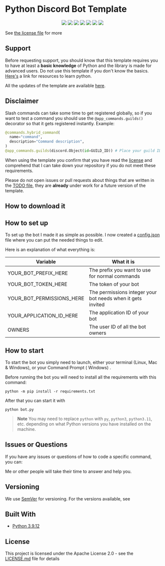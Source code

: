 # Python Discord Bot Template

<p align="center">
  <a href="https://discord.gg/SPMGM3Z"><img src="https://img.shields.io/discord/426594227271499785?logo=discord"></a>
  <a href="https://github.com/Boobug/CatMEOW/releases"><img src="https://img.shields.io/github/v/release/Boobug/CatMEOW"></a>
  <a href="https://github.com/Boobug/CatMEOW/commits/main"><img src="https://img.shields.io/github/last-commit/Boobug/CatMEOW"></a>
  <a href="https://github.com/Boobug/CatMEOW/blob/main/LICENSE.md"><img src="https://img.shields.io/github/license/Boobug/CatMEOW"></a>
  <a href="https://github.com/Boobug/CatMEOW"><img src="https://img.shields.io/github/languages/code-size/Boobug/CatMEOW"></a>
  <a href="https://conventionalcommits.org/en/v1.0.0/"><img src="https://img.shields.io/badge/Conventional%20Commits-1.0.0-%23FE5196?logo=conventionalcommits&logoColor=white"></a>
  <a href="https://github.com/psf/black"><img src="https://img.shields.io/badge/code%20style-black-000000.svg"></a>
</p>



See [the license file](https://github.com/Boobug/CatMEOW/blob/master/LICENSE.md) for more


## Support

Before requesting support, you should know that this template requires you to have at least a **basic knowledge** of
Python and the library is made for advanced users. Do not use this template if you don't know the
basics. [Here's](https://pythondiscord.com/pages/resources) a link for resources to learn python.


All the updates of the template are available [here](UPDATES.md).

## Disclaimer

Slash commands can take some time to get registered globally, so if you want to test a command you should use
the `@app_commands.guilds()` decorator so that it gets registered instantly. Example:

```py
@commands.hybrid_command(
  name="command",
  description="Command description",
)
@app_commands.guilds(discord.Object(id=GUILD_ID)) # Place your guild ID here
```

When using the template you confirm that you have read the [license](LICENSE.md) and comprehend that I can take down
your repository if you do not meet these requirements.

Please do not open issues or pull requests about things that are written in the [TODO file](TODO.md), they are **already** under work for a future version of the template.

## How to download it


## How to set up

To set up the bot I made it as simple as possible. I now created a [config.json](config.json) file where you can put the
needed things to edit.

Here is an explanation of what everything is:

| Variable                  | What it is                                                            |
| ------------------------- | ----------------------------------------------------------------------|
| YOUR_BOT_PREFIX_HERE      | The prefix you want to use for normal commands                        |
| YOUR_BOT_TOKEN_HERE       | The token of your bot                                                 |
| YOUR_BOT_PERMISSIONS_HERE | The permissions integer your bot needs when it gets invited           |
| YOUR_APPLICATION_ID_HERE  | The application ID of your bot                                        |
| OWNERS                    | The user ID of all the bot owners                                     |


## How to start

To start the bot you simply need to launch, either your terminal (Linux, Mac & Windows), or your Command Prompt (
Windows)
.

Before running the bot you will need to install all the requirements with this command:

```
python -m pip install -r requirements.txt
```

After that you can start it with

```
python bot.py
```

> **Note** You may need to replace `python` with `py`, `python3`, `python3.11`, etc. depending on what Python versions you have installed on the machine.

## Issues or Questions

If you have any issues or questions of how to code a specific command, you can:




Me or other people will take their time to answer and help you.

## Versioning

We use [SemVer](http://semver.org) for versioning. For the versions available, see


## Built With

* [Python 3.9.12](https://www.python.org/)

## License

This project is licensed under the Apache License 2.0 - see the [LICENSE.md](LICENSE.md) file for details

